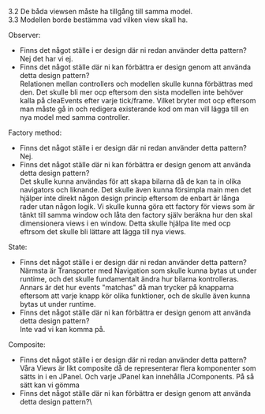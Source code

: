 3.2
De båda viewsen måste ha tillgång till samma model.\
3.3
Modellen borde bestämma vad vilken view skall ha.

Observer:
* Finns det något ställe i er design där ni redan använder detta pattern?\
Nej det har vi ej.
* Finns det något ställe där ni kan förbättra er design genom att använda detta design pattern?\
Relationen mellan controllers och modellen skulle kunna förbättras med den. Det skulle bli mer ocp
  eftersom den sista modellen inte behöver kalla på cleaEvents efter varje tick/frame. Vilket bryter mot ocp 
  eftersom man måste gå in och redigera existerande kod om man vill lägga till en nya model med samma controller. 
  
 

Factory method:
* Finns det något ställe i er design där ni redan använder detta pattern?\
  Nej.
* Finns det något ställe där ni kan förbättra er design genom att använda detta design pattern?\
Det skulle kunna användas för att skapa bilarna då de kan ta in olika navigators och liknande. Det skulle
  även kunna försimpla main men det hjälper inte direkt någon design princip eftersom de enbart är långa rader 
  utan någon logik. Vi skulle kunna göra ett factory för views som är tänkt till samma window och låta den factory 
  själv beräkna hur den skal dimensionera views i en window. Detta skulle hjälpa lite med ocp eftrsom det skulle 
  bli lättare att lägga till nya views. 


State:
* Finns det något ställe i er design där ni redan använder detta pattern?\
  Närmsta är Transporter med Navigation som skulle kunna bytas ut under runtime, och det skulle
  fundamentalt ändra hur bilarna kontrolleras. Annars är det hur events "matchas" då man trycker på knapparna
  eftersom att varje knapp kör olika funktioner, och de skulle även kunna bytas ut under runtime.
* Finns det något ställe där ni kan förbättra er design genom att använda detta design pattern?\
  Inte vad vi kan komma på.
  
Composite:
* Finns det något ställe i er design där ni redan använder detta pattern?\
  Våra Views är likt composite då de representerar flera komponenter som sätts in i en JPanel.
  Och varje JPanel kan innehålla JComponents. På så sätt kan vi gömma 
* Finns det något ställe där ni kan förbättra er design genom att använda detta design pattern?\

